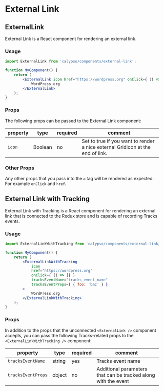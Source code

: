 # External Link

## ExternalLink

External Link is a React component for rendering an external link.

### Usage

```jsx
import ExternalLink from 'calypso/components/external-link';

function MyComponent() {
	return (
		<ExternalLink icon href="https://wordpress.org" onClick={ () => {} }>
			WordPress.org
		</ExternalLink>
	);
}
```

### Props

The following props can be passed to the External Link component:

| property | type    | required | comment                                                                        |
| -------- | ------- | -------- | ------------------------------------------------------------------------------ |
| `icon`   | Boolean | no       | Set to true if you want to render a nice external Gridicon at the end of link. |

### Other Props

Any other props that you pass into the `a` tag will be rendered as expected.
For example `onClick` and `href`.

## External Link with Tracking

External Link with Tracking is a React component for rendering an external link that is connected to the Redux store
and is capable of recording Tracks events.

### Usage

```jsx
import ExternalLinkWithTracking from 'calypso/components/external-link/with-tracking';

function MyComponent() {
	return (
		<ExternalLinkWithTracking
			icon
			href="https://wordpress.org"
			onClick={ () => {} }
			tracksEventName="tracks_event_name"
			tracksEventProps={ { foo: 'baz' } }
		>
			WordPress.org
		</ExternalLinkWithTracking>
	);
}
```

### Props

In addition to the props that the unconnected `<ExternalLink />` component accepts, you
can pass the following Tracks-related props to the `<ExternalLinkWithTracking />` component:

| property           | type   | required | comment                                                        |
| ------------------ | ------ | -------- | -------------------------------------------------------------- |
| `tracksEventName`  | string | yes      | Tracks event name                                              |
| `tracksEventProps` | object | no       | Additional parameters that can be tracked along with the event |
